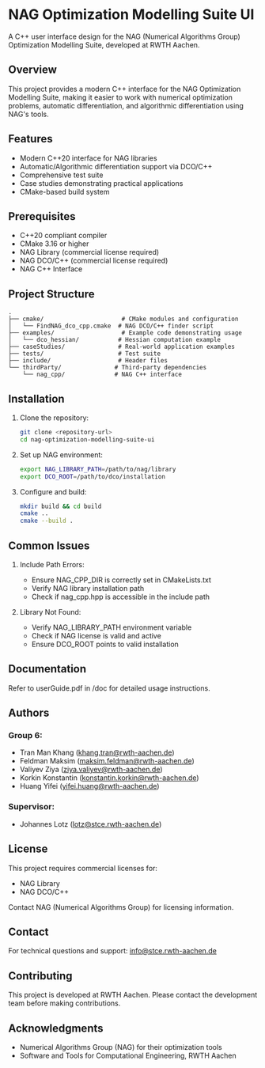 # NAG Optimization Modelling Suite UI

A C++ user interface design for the NAG (Numerical Algorithms Group) Optimization Modelling Suite, developed at RWTH Aachen.

## Overview

This project provides a modern C++ interface for the NAG Optimization Modelling Suite, making it easier to work with numerical optimization problems, automatic differentiation, and algorithmic differentiation using NAG's tools.

## Features

- Modern C++20 interface for NAG libraries
- Automatic/Algorithmic differentiation support via DCO/C++
- Comprehensive test suite
- Case studies demonstrating practical applications
- CMake-based build system

## Prerequisites

- C++20 compliant compiler
- CMake 3.16 or higher
- NAG Library (commercial license required)
- NAG DCO/C++ (commercial license required)
- NAG C++ Interface

## Project Structure

```
.
├── cmake/                      # CMake modules and configuration
│   └── FindNAG_dco_cpp.cmake  # NAG DCO/C++ finder script
├── examples/                   # Example code demonstrating usage
│   └── dco_hessian/           # Hessian computation example
├── caseStudies/               # Real-world application examples
├── tests/                     # Test suite
├── include/                   # Header files
└── thirdParty/               # Third-party dependencies
    └── nag_cpp/              # NAG C++ interface
```

## Installation

1. Clone the repository:
   ```bash
   git clone <repository-url>
   cd nag-optimization-modelling-suite-ui
   ```

2. Set up NAG environment:
   ```bash
   export NAG_LIBRARY_PATH=/path/to/nag/library
   export DCO_ROOT=/path/to/dco/installation
   ```

3. Configure and build:
   ```bash
   mkdir build && cd build
   cmake ..
   cmake --build .
   ```

## Common Issues

1. Include Path Errors:
   - Ensure NAG_CPP_DIR is correctly set in CMakeLists.txt
   - Verify NAG library installation path
   - Check if nag_cpp.hpp is accessible in the include path

2. Library Not Found:
   - Verify NAG_LIBRARY_PATH environment variable
   - Check if NAG license is valid and active
   - Ensure DCO_ROOT points to valid installation

## Documentation

Refer to userGuide.pdf in /doc for detailed usage instructions.

## Authors

### Group 6:
- Tran Man Khang (khang.tran@rwth-aachen.de)
- Feldman Maksim (maksim.feldman@rwth-aachen.de)
- Valiyev Ziya (ziya.valiyev@rwth-aachen.de)
- Korkin Konstantin (konstantin.korkin@rwth-aachen.de)
- Huang Yifei (yifei.huang@rwth-aachen.de)

### Supervisor:
- Johannes Lotz (lotz@stce.rwth-aachen.de)

## License

This project requires commercial licenses for:
- NAG Library
- NAG DCO/C++

Contact NAG (Numerical Algorithms Group) for licensing information.

## Contact

For technical questions and support:
info@stce.rwth-aachen.de

## Contributing

This project is developed at RWTH Aachen. Please contact the development team before making contributions.

## Acknowledgments

- Numerical Algorithms Group (NAG) for their optimization tools
- Software and Tools for Computational Engineering, RWTH Aachen 
